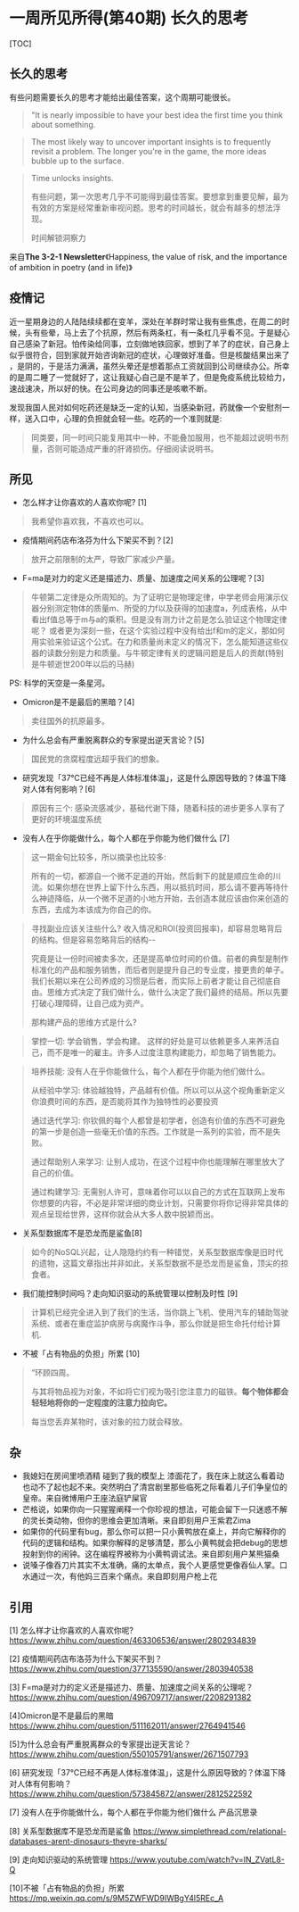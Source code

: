 # 一周所见所得(第40期) 长久的思考

[TOC]

## 长久的思考

有些问题需要长久的思考才能给出最佳答案，这个周期可能很长。

> "It is nearly impossible to have your best idea the first time you think about something.

> The most likely way to uncover important insights is to frequently revisit a problem. The longer you're in the game, the more ideas bubble up to the surface.

>  Time unlocks insights.
>
> 有些问题，第一次思考几乎不可能得到最佳答案。要想拿到重要见解，最为有效的方案是经常重新审视问题。思考的时间越长，就会有越多的想法浮现。
>
> 时间解锁洞察力

来自**The 3-2-1 Newsletter**《Happiness, the value of risk, and the importance of ambition in poetry (and in life)》

##  疫情记

近一星期身边的人陆陆续续都在变羊，深处在羊群时常让我有些焦虑，在周二的时候，头有些晕，马上去了个抗原，然后有两条杠，有一条杠几乎看不见。于是疑心自己感染了新冠。怕传染给同事，立刻做地铁回家，想到了羊了的症状，自己身上似乎很符合，回到家就开始咨询新冠的症状，心理做好准备。但是核酸结果出来了 ，是阴的，于是活力满满，虽然头晕还是想着那点工资就回到公司继续办公。所幸的是周二睡了一觉就好了，这让我疑心自己是不是羊了，但是免疫系统比较给力，速战速决，所以好的快。在公司身边的同事还是咳嗽不断。

发现我国人民对如何吃药还是缺乏一定的认知，当感染新冠，药就像一个安慰剂一样，送入口中，心理的负担就会轻一些。吃药的一个准则就是:

> 同类要，同一时间只能复用其中一种，不能叠加服用，也不能超过说明书剂量，否则可能造成严重的肝肾损伤。仔细阅读说明书。

## 所见

- 怎么样才让你喜欢的人喜欢你呢? [1]

> 我希望你喜欢我，不喜欢也可以。

- 疫情期间药店布洛芬为什么下架买不到？[2]

> 放开之前限制的太严，导致厂家减少产量。

- F=ma是对力的定义还是描述力、质量、加速度之间关系的公理呢？[3]

> 牛顿第二定律是众所周知的。为了证明它是物理定律，中学老师会用演示仪器分别测定物体的质量m、所受的力f以及获得的加速度a，列成表格，从中看出f值总等于m与a的乘积。但是没有测力计之前是怎么验证这个物理定律呢？ 或者更为深刻一些，在这个实验过程中没有给出f和m的定义，那如何用实验来验证这个公式。在力和质量尚未定义的情况下，怎么能知道这些仪器的读数分别是力和质量。与牛顿定律有关的逻辑问题是后人的贡献(特别是牛顿逝世200年以后的马赫)

PS: 科学的天空是一条星河。

- Omicron是不是最后的黑暗？[4]

> 卖往国外的抗原最多。

- 为什么总会有严重脱离群众的专家提出逆天言论？[5]

> 国民党的贪腐程度远超乎我们的想象。

- 研究发现「37℃已经不再是人体标准体温」，这是什么原因导致的？体温下降对人体有何影响？[6]

> 原因有三个: 感染流感减少，基础代谢下降，随着科技的进步更多人享有了更好的环境温度系统

- 没有人在乎你能做什么，每个人都在乎你能为他们做什么 [7]

> 这一期金句比较多，所以摘录也比较多:
>
> 所有的一切，都源自一个微不足道的开始，然后剩下的就是顺应生命的川流。如果你想在世界上留下什么东西，用以抵抗时间，那么请不要再等待什么神迹降临，从一个微不足道的小地方开始，去创造本就应该由你来创造的东西，去成为本该成为你自己的你。

> 寻找副业应该关注些什么? 收入情况和ROI(投资回报率)，却容易忽略背后的结构。但是容易忽略背后的结构--
>
> 究竟是让一份时间被卖多次，还是提高单位时间的价值。前者的典型是制作标准化的产品和服务销售，而后者则是提升自己的专业度，接更贵的单子。我们长期以来在公司养成的习惯是后者，而实际上前者才能让自己彻底自由。思维方式决定了我们做什么，做什么决定了我们最终的结局。所以先要打破心理障碍，让自己成为资产。
>
> 那构建产品的思维方式是什么?

>  掌控一切: 学会销售，学会构建。 这样的好处是可以依赖更多人来养活自己，而不是唯一的雇主。许多人过度注意构建能力，却忽略了销售能力。

>  培养技能: 没有人在乎你能做什么，每个人都在乎你能为他们做什么。
>
> 从经验中学习: 体验越独特，产品越有价值。所以可以从这个视角重新定义你浪费时间的东西，是否能将其作为独特性的必要投资
>
> 通过迭代学习: 你钦佩的每个人都曾是初学者，创造有价值的东西不可避免的第一步是创造一些毫无价值的东西。工作就是一系列的实验，而不是失败。
>
> 通过帮助别人来学习: 让别人成功，在这个过程中你也能理解在哪里放大了自己的价值。
>
> 通过构建学习: 无需别人许可，意味着你可以以自己的方式在互联网上发布你想要的内容，不必是非常详细的商业计划，只需要你将你记得非常具体的观点呈现给世界，这样你就会从大多人数中脱颖而出。

- 关系型数据库不是恐龙而是鲨鱼[8]

> 如今的NoSQL兴起，让人隐隐约约有一种错觉，关系型数据库像是旧时代的遗物，这篇文章指出并非如此，关系型数据不是恐龙而是鲨鱼，顶尖的掠食者。

- 我们能控制时间吗？走向知识驱动的系统管理以控制及时性 [9]

> 计算机已经完全进入到了我们的生活，当你跳上飞机、使用汽车的辅助驾驶系统、或者在重症监护病房与病魔作斗争，那么你就是把生命托付给计算机.

- 不被「占有物品的负担」所累 [10]

> “环顾四周。 
>
> 与其将物品视为对象，不如将它们视为吸引您注意力的磁铁。**每个物体都会轻轻地将你的一定程度的注意力拉向它。** 
>
> 每当您丢弃某物时，该对象的拉力就会释放。

## 杂

- 我媳妇在房间里喷酒精 碰到了我的模型上 漆面花了，我在床上就这么看着动也动不了起也起不来。突然明白了清宫剧里那些临死之际看着儿子们争皇位的皇帝。来自微博用户王座法庭铲屎官
- 芒格说，如果你向一只猩猩阐释一个你珍视的想法，可能会留下一只迷惑不解的灵长类动物，但你的思维会更加清晰。来自即刻用户王紫君Zima
- 如果你的代码里有bug，那么你可以把一只小黄鸭放在桌上，并向它解释你的代码的逻辑和结构。如果你解释的足够清楚，那么小黄鸭就会把debug的思想投射到你的闹钟。这在编程界被称为小黄鸭调试法。来自即刻用户某熊猫桑
- 说嗓子像吞刀片其实不太准确，痛的太单点，我个人更感觉更像吞仙人掌。口水通过一次，有他妈三百来个痛点。来自即刻用户枪上花

## 引用

[1] 怎么样才让你喜欢的人喜欢你呢? https://www.zhihu.com/question/463306536/answer/2802934839

[2] 疫情期间药店布洛芬为什么下架买不到？ https://www.zhihu.com/question/377135590/answer/2803940538

[3] F=ma是对力的定义还是描述力、质量、加速度之间关系的公理呢？ https://www.zhihu.com/question/496709717/answer/2208291382

[4]Omicron是不是最后的黑暗  https://www.zhihu.com/question/511162011/answer/2764941546

[5]为什么总会有严重脱离群众的专家提出逆天言论？  https://www.zhihu.com/question/550105791/answer/2671507793

[6] 研究发现「37℃已经不再是人体标准体温」，这是什么原因导致的？体温下降对人体有何影响？https://www.zhihu.com/question/573845872/answer/2812522592

[7] 没有人在乎你能做什么，每个人都在乎你能为他们做什么  产品沉思录

[8] 关系型数据库不是恐龙而是鲨鱼 https://www.simplethread.com/relational-databases-arent-dinosaurs-theyre-sharks/

[9] 走向知识驱动的系统管理 https://www.youtube.com/watch?v=IN_ZVatL8-Q

[10]不被「占有物品的负担」所累  https://mp.weixin.qq.com/s/9M5ZWFWD9IWBgY4l5REc_A